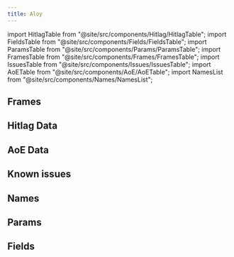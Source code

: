 ```yaml
---
title: Aloy
---
```


import HitlagTable from "@site/src/components/Hitlag/HitlagTable";
import FieldsTable from "@site/src/components/Fields/FieldsTable";
import ParamsTable from "@site/src/components/Params/ParamsTable";
import FramesTable from "@site/src/components/Frames/FramesTable";
import IssuesTable from "@site/src/components/Issues/IssuesTable";
import AoETable from "@site/src/components/AoE/AoETable";
import NamesList from "@site/src/components/Names/NamesList";

## Frames

<FramesTable character="aloy" />

## Hitlag Data

<HitlagTable character="aloy" />

## AoE Data

<AoETable character="aloy" />

## Known issues

<IssuesTable character="aloy" />

## Names

<NamesList character="aloy" />

## Params

<ParamsTable character="aloy" />

## Fields

<FieldsTable character="aloy" />
